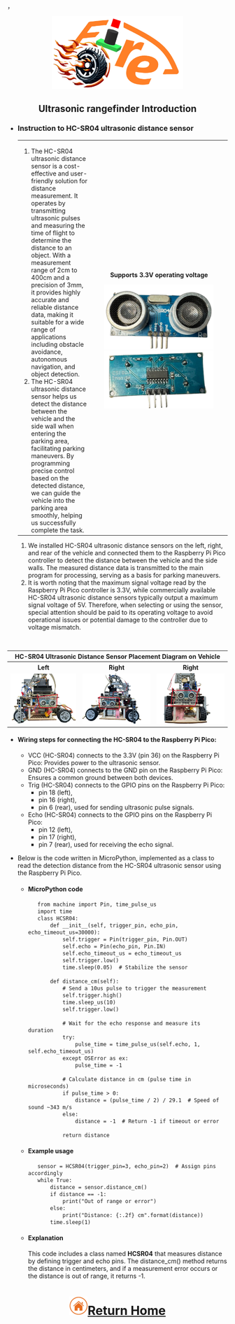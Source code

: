 ，<div align="center"><img src="../../other/img/logo.png" width="300" alt=" logo"></div>

## <div align="center">Ultrasonic rangefinder Introduction</div> 

- ### __Instruction to HC-SR04 ultrasonic distance sensor__
    <div align="center">
    <table>
    <tr>  
    <td>
    <ol>
        <li>The HC-SR04 ultrasonic distance sensor is a cost-effective and user-friendly solution for distance measurement. It operates by transmitting ultrasonic pulses and measuring the time of flight to determine the distance to an object. With a measurement range of 2cm to 400cm and a precision of 3mm, it provides highly accurate and reliable distance data, making it suitable for a wide range of applications including obstacle avoidance, autonomous navigation, and object detection.
        </li>
        <li>The HC-SR04 ultrasonic distance sensor helps us detect the distance between the vehicle and the side wall when entering the parking area, facilitating parking maneuvers. By programming precise control based on the detected distance, we can guide the vehicle into the parking area smoothly, helping us successfully complete the task.
        </li>

    </ol>
    </td>
    <td width=300 align="center"><p>
    <strong>Supports 3.3V operating voltage</strong>
    </p>
        <img src="./img/HC-SR04.png" alt="HC-SR04" width="250" />
        <img src="./img/HC-SR04back.png" alt="HC-SR04" width="250" />
    </td>
    </tr>
    </table>
    </div>
   <ol>
    <li>We installed HC-SR04 ultrasonic distance sensors on the left, right, and rear of the vehicle and connected them to the Raspberry Pi Pico controller to detect the distance between the vehicle and the side walls. The measured distance data is transmitted to the main program for processing, serving as a basis for parking maneuvers.</li>
    <li>It is worth noting that the maximum signal voltage read by the Raspberry Pi Pico controller is 3.3V, while commercially available HC-SR04 ultrasonic distance sensors typically output a maximum signal voltage of 5V. Therefore, when selecting or using the sensor, special attention should be paid to its operating voltage to avoid operational issues or potential damage to the controller due to voltage mismatch.</li>
    </ol>
<br>
    <div align="center" width=100%>
    <table >
    <tr align="center">
    <th colspan="3">HC-SR04 Ultrasonic Distance Sensor Placement Diagram on Vehicle</th>
    </tr>
    <tr align="center">
      <th>Left</th>
      <th>Right</th>
      <th>Right</th>
      </tr>
    <tr>
      <td><img src="../../other/work_diary/img/5/car_left.png" alt="HC-SR04" width="250" /></td>
      <td><img src="../../other/work_diary/img/5/car_right.png" alt="HC-SR04" width="250" /></td>
      <td><img src="../../other/work_diary/img/5/car_rear.png" alt="HC-SR04" width="250" /></td>
      </tr>
    </table>
    </div>

   - #### Wiring steps for connecting the HC-SR04 to the Raspberry Pi Pico:

        - VCC (HC-SR04) connects to the 3.3V (pin 36) on the Raspberry Pi Pico: Provides power to the ultrasonic sensor.
        - GND (HC-SR04) connects to the GND pin on the Raspberry Pi Pico: Ensures a common ground between both devices.
        - Trig (HC-SR04) connects to the GPIO pins on the Raspberry Pi Pico:
            - pin 18 (left),
            - pin 16 (right),
            - pin 6 (rear), used for sending ultrasonic pulse signals.
        - Echo (HC-SR04) connects to the GPIO pins on the Raspberry Pi Pico:
            - pin 12 (left),
            - pin 17 (right),
            - pin 7 (rear), used for receiving the echo signal.
    
 - Below is the code written in MicroPython, implemented as a class to read the detection distance from the HC-SR04 ultrasonic sensor using the Raspberry Pi Pico.
   - #### MicroPython code 
            from machine import Pin, time_pulse_us
            import time
            class HCSR04:
                def __init__(self, trigger_pin, echo_pin, echo_timeout_us=30000):
                    self.trigger = Pin(trigger_pin, Pin.OUT)
                    self.echo = Pin(echo_pin, Pin.IN)
                    self.echo_timeout_us = echo_timeout_us
                    self.trigger.low()
                    time.sleep(0.05)  # Stabilize the sensor

                def distance_cm(self):
                    # Send a 10us pulse to trigger the measurement
                    self.trigger.high()
                    time.sleep_us(10)
                    self.trigger.low()

                    # Wait for the echo response and measure its duration
                    try:
                        pulse_time = time_pulse_us(self.echo, 1, self.echo_timeout_us)
                    except OSError as ex:
                        pulse_time = -1

                    # Calculate distance in cm (pulse time in microseconds)
                    if pulse_time > 0:
                        distance = (pulse_time / 2) / 29.1  # Speed of sound ~343 m/s
                    else:
                        distance = -1  # Return -1 if timeout or error

                    return distance
  
   - #### Example usage  

            sensor = HCSR04(trigger_pin=3, echo_pin=2)  # Assign pins accordingly
            while True:
                distance = sensor.distance_cm()
                if distance == -1:
                    print("Out of range or error")
                else:
                    print("Distance: {:.2f} cm".format(distance))
                time.sleep(1)
   - #### Explanation  
        This code includes a class named <strong>HCSR04</strong> that measures distance by defining trigger and echo pins. The distance_cm() method returns the distance in centimeters, and if a measurement error occurs or the distance is out of range, it returns -1.


# <div align="center">![HOME](../../other/img/home.png)[Return Home](../../)</div>  
